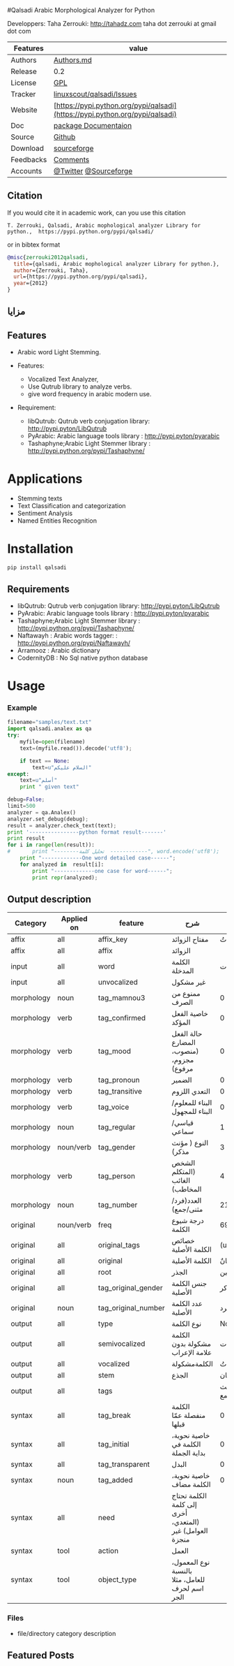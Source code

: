 #Qalsadi Arabic Morphological Analyzer for Python



  Developpers:  Taha Zerrouki: http://tahadz.com
    taha dot zerrouki at gmail dot com

Features |   value
---------|---------------------------------------------------------------------------------
Authors  | [Authors.md](https://github.com/linuxscout/qalsadi/master/AUTHORS.md)
Release  | 0.2 
License  |[GPL](https://github.com/linuxscout/qalsadi/master/LICENSE)
Tracker  |[linuxscout/qalsadi/Issues](https://github.com/linuxscout/qalsadi/issues)
Website  |[https://pypi.python.org/pypi/qalsadi](https://pypi.python.org/pypi/qalsadi)
Doc  |[package Documentaion](http://pythonhosted.org/qalsadi/)
Source  |[Github](http://github.com/linuxscout/qalsadi)
Download  |[sourceforge](http://qalsadi.sourceforge.net)
Feedbacks  |[Comments](http://tahadz.com/qalsadi/contact)
Accounts  |[@Twitter](https://twitter.com/linuxscout)  [@Sourceforge](http://sourceforge.net/projects/qalsadi/)



## Citation
If you would cite it in academic work, can you use this citation
```
T. Zerrouki‏, Qalsadi, Arabic mophological analyzer Library for python.,  https://pypi.python.org/pypi/qalsadi/
```
or in bibtex format
```bibtex
@misc{zerrouki2012qalsadi,
  title={qalsadi, Arabic mophological analyzer Library for python.},
  author={Zerrouki, Taha},
  url={https://pypi.python.org/pypi/qalsadi},
  year={2012}
}
```


##   مزايا
 
 
## Features
 - Arabic word Light Stemming.
* Features:
	- Vocalized Text Analyzer, 
	- Use Qutrub library to analyze verbs.
	- give word frequency in arabic modern use.
 
* Requirement:
	- libQutrub: Qutrub verb conjugation library: http://pypi.pyton/LibQutrub
	- PyArabic: Arabic language tools library   : http://pypi.pyton/pyarabic
	- Tashaphyne;Arabic Light Stemmer library	: http://pypi.python.org/pypi/Tashaphyne/


Applications
====
* Stemming texts
* Text Classification and categorization
* Sentiment Analysis
* Named Entities Recognition

Installation
=====
```
pip install qalsadi
```    
Requirements
----------------
 - libQutrub: Qutrub verb conjugation library: http://pypi.pyton/LibQutrub
 - PyArabic: Arabic language tools library   : http://pypi.pyton/pyarabic
 - Tashaphyne;Arabic Light Stemmer library	: http://pypi.python.org/pypi/Tashaphyne/
 - Naftawayh : Arabic words tagger: 	: http://pypi.python.org/pypi/Naftawayh/ 
 - Arramooz : Arabic dictionary
 - CodernityDB : No Sql native python database 
  
Usage
=====




### Example 

``` python
filename="samples/text.txt"
import qalsadi.analex as qa
try:
    myfile=open(filename)
    text=(myfile.read()).decode('utf8');

    if text == None:
        text=u"السلام عليكم"
except:
    text=u"أسلم"
    print " given text"

debug=False;
limit=500
analyzer = qa.Analex()
analyzer.set_debug(debug);
result = analyzer.check_text(text);
print '----------------python format result-------'
print result
for i in range(len(result)):
#       print "--------تحليل كلمة  ------------", word.encode('utf8');
    print "-------------One word detailed case------";
    for analyzed in  result[i]:
        print "-------------one case for word------";
        print repr(analyzed);
```



## Output description


| Category | Applied on | feature | شرح                         | example |
|-------------|----------------|-----------|--------------------------|-------------|
| affix | all | affix_key | مفتاح الزوائد | ال--َاتُ-|البيانات |
| affix | all | affix | الزوائد |  |
| input | all | word | الكلمة المدخلة | البيانات |
| input | all | unvocalized | غير مشكول |  |
| morphology | noun | tag_mamnou3 | ممنوع من الصرف | 0 |
| morphology | verb | tag_confirmed | خاصية الفعل المؤكد | 0 |
| morphology | verb | tag_mood |  حالة الفعل المضارع (منصوب، مجزوم، مرفوع) | 0 |
| morphology | verb | tag_pronoun | الضمير | 0 |
| morphology | verb | tag_transitive | التعدي اللزوم | 0 |
| morphology | verb | tag_voice | البناء للمعلوم/ البناء للمجهول | 0 |
| morphology | noun | tag_regular | قياسي/ سماعي | 1 |
| morphology | noun/verb | tag_gender | النوع ( مؤنث مذكر) | 3 |
| morphology | verb | tag_person | الشخص (المتكلم الغائب المخاطب) | 4 |
| morphology | noun | tag_number | العدد(فرد/مثنى/جمع) | 21 |
| original | noun/verb | freq | درجة  شيوع الكلمة | 694644 |
| original | all | original_tags | خصائص الكلمة الأصلية | (u |
| original | all | original | الكلمة الأصلية | بَيَانٌ |
| original | all | root | الجذر | بين |
| original | all | tag_original_gender | جنس الكلمة الأصلية | مذكر |
| original | noun | tag_original_number | عدد الكلمة الأصلية | مفرد |
| output | all | type | نوع الكلمة | Noun:مصدر |
| output | all | semivocalized | الكلمة مشكولة بدون علامة الإعراب | الْبَيَانَات |
| output | all | vocalized | الكلمةمشكولة | الْبَيَانَاتُ |
| output | all | stem | الجذع | بيان |
| output | all | tags |  | تعريف::جمع مؤنث سالم:مرفوع:متحرك:ينون:جمع::: |
| syntax | all | tag_break | الكلمة منفصلة عمّا قبلها | 0 |
| syntax | all | tag_initial | خاصية نحوية، الكلمة في بداية الجملة | 0 |
| syntax | all | tag_transparent | البدل | 0 |
| syntax | noun | tag_added | خاصية نحوية، الكلمة مضاف | 0 |
| syntax | all | need | الكلمة تحتاج إلى  كلمة أخرى (المتعدي، العوامل) غير منجزة |  |
| syntax | tool | action | العمل |  |
| syntax | tool | object_type | نوع المعمول، بالنسبة للعامل، مثلا اسم لحرف الجر |  |


### Files

* file/directory    category    description 



## Featured Posts


